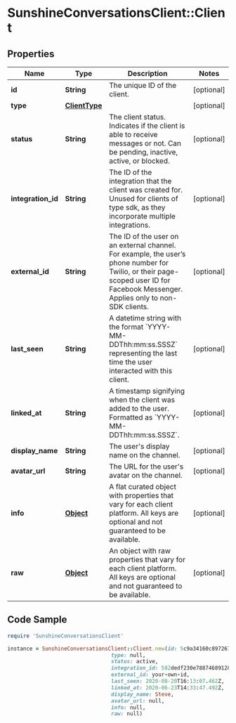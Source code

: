 # SunshineConversationsClient::Client

## Properties

Name | Type | Description | Notes
------------ | ------------- | ------------- | -------------
**id** | **String** | The unique ID of the client. | [optional] 
**type** | [**ClientType**](ClientType.md) |  | [optional] 
**status** | **String** | The client status. Indicates if the client is able to receive messages or not. Can be pending, inactive, active, or blocked. | [optional] 
**integration_id** | **String** | The ID of the integration that the client was created for. Unused for clients of type sdk, as they incorporate multiple integrations. | [optional] 
**external_id** | **String** | The ID of the user on an external channel. For example, the user’s phone number for Twilio, or their page-scoped user ID for Facebook Messenger. Applies only to non-SDK clients. | [optional] 
**last_seen** | **String** | A datetime string with the format &#x60;YYYY-MM-DDThh:mm:ss.SSSZ&#x60; representing the last time the user interacted with this client. | [optional] 
**linked_at** | **String** | A timestamp signifying when the client was added to the user. Formatted as &#x60;YYYY-MM-DDThh:mm:ss.SSSZ&#x60;. | [optional] 
**display_name** | **String** | The user&#39;s display name on the channel. | [optional] 
**avatar_url** | **String** | The URL for the user&#39;s avatar on the channel. | [optional] 
**info** | [**Object**](.md) | A flat curated object with properties that vary for each client platform. All keys are optional and not guaranteed to be available. | [optional] 
**raw** | [**Object**](.md) | An object with raw properties that vary for each client platform. All keys are optional and not guaranteed to be available. | [optional] 

## Code Sample

```ruby
require 'SunshineConversationsClient'

instance = SunshineConversationsClient::Client.new(id: 5c9a34160c89726709136733,
                                 type: null,
                                 status: active,
                                 integration_id: 582dedf230e788746891281a,
                                 external_id: your-own-id,
                                 last_seen: 2020-08-20T16:13:07.462Z,
                                 linked_at: 2020-06-23T14:33:47.492Z,
                                 display_name: Steve,
                                 avatar_url: null,
                                 info: null,
                                 raw: null)
```


